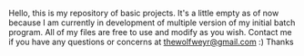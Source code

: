 Hello, this is my repository of basic projects. It's a little empty as of now because I am currently in development of multiple version of my initial batch program. All of my files are free to use and modify as you wish. Contact me if you have any questions or concerns at thewolfweyr@gmail.com 
:) Thanks
